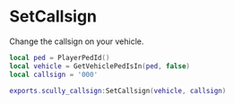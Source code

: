 # SetCallsign

Change the callsign on your vehicle.
```lua
local ped = PlayerPedId()
local vehicle = GetVehiclePedIsIn(ped, false)
local callsign = '000'

exports.scully_callsign:SetCallsign(vehicle, callsign)
```